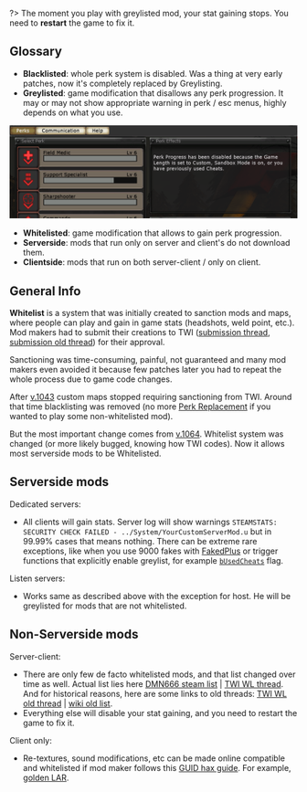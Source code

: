 [v.1043]: https://store.steampowered.com/news/app/1250/view/2918851646648830122
[v.1064]: https://store.steampowered.com/news/app/1250/view/2918851646648764272
[FakedPlus]: https://github.com/InsultingPros/FakedPlus
[`bUsedCheats`]: https://github.com/InsultingPros/KillingFloor/blob/main/Engine/Classes/SteamStatsAndAchievementsBase.uc#L54
[Perk Replacement]: https://forums.tripwireinteractive.com/index.php?threads/kfmodsperkreplacement1011-level-6.38882/
[GUID hax guide]: https://steamcommunity.com/sharedfiles/filedetails/?id=1372430901
[golden LAR]: https://steamcommunity.com/sharedfiles/filedetails/?id=1355949688
[wiki old list]: https://kf-wiki.com/wiki/List_of_whitelisted_mutators
[DMN666 steam list]: https://steamcommunity.com/workshop/filedetails/?id=117038038
[TWI WL thread]: https://forums.tripwireinteractive.com/index.php?threads/all-whitelisted-packages.103899/
[TWI WL old thread]: https://forums.tripwireinteractive.com/index.php?threads/current-killing-floor-mutator-white-list.35187/
[submission thread]: https://forums.tripwireinteractive.com/index.php?threads/kf-mutator-whitelist-and-fix-submission-thread.94259/
[submission old thread]: https://forums.tripwireinteractive.com/index.php?threads/kf-whitelist-mutator-suggestion-list.34001/

?> The moment you play with greylisted mod, your stat gaining stops. You need to **restart** the game to fix it.

## Glossary

- **Blacklisted**: whole perk system is disabled. Was a thing at very early patches, now it's completely replaced by Greylisting.
- **Greylisted**: game modification that disallows any perk progression. It may or may not show appropriate warning in perk / esc menus, highly depends on what you use.

![img](./../_media/greylisted_warning.png ':size=300')

- **Whitelisted**: game modification that allows to gain perk progression.
- **Serverside**: mods that run only on server and client's do not download them.
- **Clientside**: mods that run on both server-client / only on client.

## General Info

**Whitelist** is a system that was initially created to sanction mods and maps, where people can play and gain in game stats (headshots, weld point, etc.). Mod makers had to submit their creations to TWI ([submission thread], [submission old thread]) for their approval.

Sanctioning was time-consuming, painful, not guaranteed and many mod makers even avoided it because few patches later you had to repeat the whole process due to game code changes.

After [v.1043] custom maps stopped requiring sanctioning from TWI. Around that time blacklisting was removed (no more [Perk Replacement] if you wanted to play some non-whitelisted mod).

But the most important change comes from [v.1064]. Whitelist system was changed (or more likely bugged, knowing how TWI codes). Now it allows most serverside mods to be Whitelisted.

## Serverside mods

Dedicated servers:

- All clients will gain stats. Server log will show warnings `STEAMSTATS: SECURITY CHECK FAILED - ../System/YourCustomServerMod.u` but in 99.99% cases that means nothing. There can be extreme rare exceptions, like when you use 9000 fakes with [FakedPlus] or trigger functions that explicitly enable greylist, for example [`bUsedCheats`] flag.

Listen servers:

- Works same as described above with the exception for host. He will be greylisted for mods that are not whitelisted.

## Non-Serverside mods

Server-client:

- There are only few de facto whitelisted mods, and that list changed over time as well. Actual list lies here [DMN666 steam list] | [TWI WL thread]. And for historical reasons, here are some links to old threads: [TWI WL old thread] | [wiki old list].
- Everything else will disable your stat gaining, and you need to restart the game to fix it.

Client only:

- Re-textures, sound modifications, etc can be made online compatible and whitelisted if mod maker follows this [GUID hax guide]. For example, [golden LAR].
